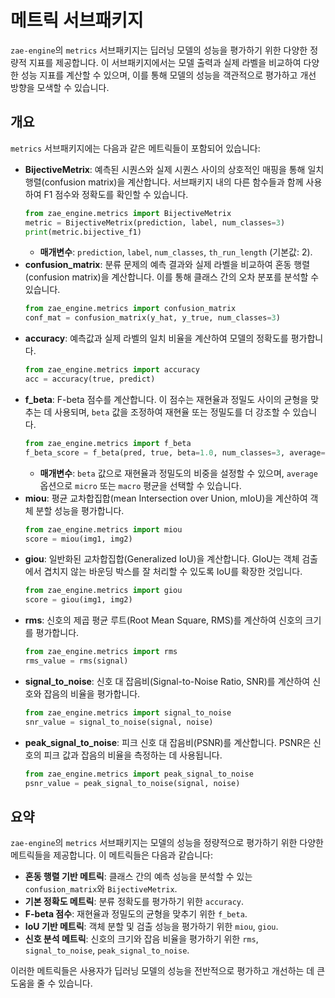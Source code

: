 # 메트릭 서브패키지

`zae-engine`의 `metrics` 서브패키지는 딥러닝 모델의 성능을 평가하기 위한 다양한 정량적 지표를 제공합니다. 이 서브패키지에서는 모델 출력과 실제 라벨을 비교하여 다양한 성능 지표를 계산할 수 있으며, 이를 통해 모델의 성능을 객관적으로 평가하고 개선 방향을 모색할 수 있습니다.

## 개요

`metrics` 서브패키지에는 다음과 같은 메트릭들이 포함되어 있습니다:

- **BijectiveMetrix**: 예측된 시퀀스와 실제 시퀀스 사이의 상호적인 매핑을 통해 일치 행렬(confusion matrix)을 계산합니다. 서브패키지 내의 다른 함수들과 함께 사용하여 F1 점수와 정확도를 확인할 수 있습니다.
  ```python
  from zae_engine.metrics import BijectiveMetrix
  metric = BijectiveMetrix(prediction, label, num_classes=3)
  print(metric.bijective_f1)
  ```
  - **매개변수**: `prediction`, `label`, `num_classes`, `th_run_length` (기본값: 2).
- **confusion_matrix**: 분류 문제의 예측 결과와 실제 라벨을 비교하여 혼동 행렬(confusion matrix)을 계산합니다. 이를 통해 클래스 간의 오차 분포를 분석할 수 있습니다.
  ```python
  from zae_engine.metrics import confusion_matrix
  conf_mat = confusion_matrix(y_hat, y_true, num_classes=3)
  ```
- **accuracy**: 예측값과 실제 라벨의 일치 비율을 계산하여 모델의 정확도를 평가합니다.
  ```python
  from zae_engine.metrics import accuracy
  acc = accuracy(true, predict)
  ```
- **f_beta**: F-beta 점수를 계산합니다. 이 점수는 재현율과 정밀도 사이의 균형을 맞추는 데 사용되며, `beta` 값을 조정하여 재현율 또는 정밀도를 더 강조할 수 있습니다.
  ```python
  from zae_engine.metrics import f_beta
  f_beta_score = f_beta(pred, true, beta=1.0, num_classes=3, average='micro')
  ```
  - **매개변수**: `beta` 값으로 재현율과 정밀도의 비중을 설정할 수 있으며, `average` 옵션으로 `micro` 또는 `macro` 평균을 선택할 수 있습니다.
- **miou**: 평균 교차합집합(mean Intersection over Union, mIoU)을 계산하여 객체 분할 성능을 평가합니다.
  ```python
  from zae_engine.metrics import miou
  score = miou(img1, img2)
  ```
- **giou**: 일반화된 교차합집합(Generalized IoU)을 계산합니다. GIoU는 객체 검출에서 겹치지 않는 바운딩 박스를 잘 처리할 수 있도록 IoU를 확장한 것입니다.
  ```python
  from zae_engine.metrics import giou
  score = giou(img1, img2)
  ```
- **rms**: 신호의 제곱 평균 루트(Root Mean Square, RMS)를 계산하여 신호의 크기를 평가합니다.
  ```python
  from zae_engine.metrics import rms
  rms_value = rms(signal)
  ```
- **signal_to_noise**: 신호 대 잡음비(Signal-to-Noise Ratio, SNR)를 계산하여 신호와 잡음의 비율을 평가합니다.
  ```python
  from zae_engine.metrics import signal_to_noise
  snr_value = signal_to_noise(signal, noise)
  ```
- **peak_signal_to_noise**: 피크 신호 대 잡음비(PSNR)를 계산합니다. PSNR은 신호의 피크 값과 잡음의 비율을 측정하는 데 사용됩니다.
  ```python
  from zae_engine.metrics import peak_signal_to_noise
  psnr_value = peak_signal_to_noise(signal, noise)
  ```

## 요약
`zae-engine`의 `metrics` 서브패키지는 모델의 성능을 정량적으로 평가하기 위한 다양한 메트릭들을 제공합니다. 이 메트릭들은 다음과 같습니다:
- **혼동 행렬 기반 메트릭**: 클래스 간의 예측 성능을 분석할 수 있는 `confusion_matrix`와 `BijectiveMetrix`.
- **기본 정확도 메트릭**: 분류 정확도를 평가하기 위한 `accuracy`.
- **F-beta 점수**: 재현율과 정밀도의 균형을 맞추기 위한 `f_beta`.
- **IoU 기반 메트릭**: 객체 분할 및 검출 성능을 평가하기 위한 `miou`, `giou`.
- **신호 분석 메트릭**: 신호의 크기와 잡음 비율을 평가하기 위한 `rms`, `signal_to_noise`, `peak_signal_to_noise`.

이러한 메트릭들은 사용자가 딥러닝 모델의 성능을 전반적으로 평가하고 개선하는 데 큰 도움을 줄 수 있습니다.

